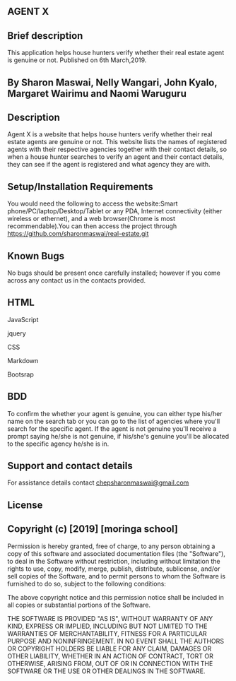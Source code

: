 ## AGENT X


## Brief description


This application helps house hunters verify whether their real estate agent is genuine or not. Published on 6th March,2019.

## By Sharon Maswai, Nelly Wangari, John Kyalo, Margaret Wairimu and Naomi Waruguru


## Description


Agent X is a website that helps house hunters verify whether their real estate agents are genuine or not. This website lists the names of registered agents with their respective agencies together with their contact details, so when a house hunter searches to verify an agent and their contact details, they can see if the agent is registered and what agency they are with.

## Setup/Installation Requirements


You would need the following to access the website:Smart phone/PC/laptop/Desktop/Tablet or any PDA, Internet connectivity (either wireless or ethernet), and a web browser(Chrome is most recommendable).You can then access the project through https://github.com/sharonmaswai/real-estate.git

## Known Bugs

No bugs should be present once carefully installed; however if you come across any contact us in the contacts provided.

## HTML

JavaScript

jquery

CSS

Markdown

Bootsrap



## BDD


To confirm the whether your agent is genuine, you can either type his/her name on the search tab or you can go to the list of agencies where you'll search for the specific agent. If the agent is not genuine you'll receive a prompt saying he/she is not genuine, if his/she's genuine you'll be allocated to the specific agency he/she is in.

## Support and contact details


For assistance details contact chepsharonmaswai@gmail.com

## License


## Copyright (c) [2019] [moringa school]


Permission is hereby granted, free of charge, to any person obtaining a copy of this software and associated documentation files (the "Software"), to deal in the Software without restriction, including without limitation the rights to use, copy, modify, merge, publish, distribute, sublicense, and/or sell copies of the Software, and to permit persons to whom the Software is furnished to do so, subject to the following conditions:

The above copyright notice and this permission notice shall be included in all copies or substantial portions of the Software.

THE SOFTWARE IS PROVIDED "AS IS", WITHOUT WARRANTY OF ANY KIND, EXPRESS OR IMPLIED, INCLUDING BUT NOT LIMITED TO THE WARRANTIES OF MERCHANTABILITY, FITNESS FOR A PARTICULAR PURPOSE AND NONINFRINGEMENT. IN NO EVENT SHALL THE AUTHORS OR COPYRIGHT HOLDERS BE LIABLE FOR ANY CLAIM, DAMAGES OR OTHER LIABILITY, WHETHER IN AN ACTION OF CONTRACT, TORT OR OTHERWISE, ARISING FROM, OUT OF OR IN CONNECTION WITH THE SOFTWARE OR THE USE OR OTHER DEALINGS IN THE SOFTWARE.
